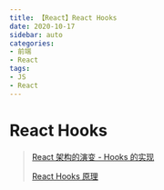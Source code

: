 ```yaml
---
title: 【React】React Hooks
date: 2020-10-17
sidebar: auto
categories: 
- 前端
- React
tags: 
- JS
- React
---
```


# React Hooks

> [React 架构的演变 - Hooks 的实现](https://blog.shenfq.com/2020/react-%E6%9E%B6%E6%9E%84%E7%9A%84%E6%BC%94%E5%8F%98-hooks-%E7%9A%84%E5%AE%9E%E7%8E%B0/)
>
>[React Hooks 原理 ](https://github.com/brickspert/blog/issues/26)

